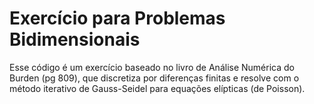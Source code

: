 # Exercício para Problemas Bidimensionais

Esse código é um exercício baseado no livro de Análise Numérica do Burden (pg 809), que discretiza por diferenças finitas e resolve com o método iterativo de Gauss-Seidel para equações elípticas (de Poisson).